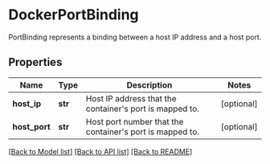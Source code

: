 # DockerPortBinding

PortBinding represents a binding between a host IP address and a host port. 

## Properties
Name | Type | Description | Notes
------------ | ------------- | ------------- | -------------
**host_ip** | **str** | Host IP address that the container&#39;s port is mapped to. | [optional] 
**host_port** | **str** | Host port number that the container&#39;s port is mapped to. | [optional] 

[[Back to Model list]](../README.md#documentation-for-models) [[Back to API list]](../README.md#documentation-for-api-endpoints) [[Back to README]](../README.md)


